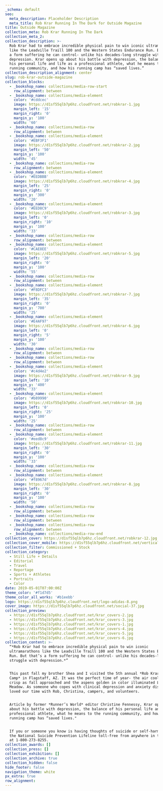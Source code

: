 ```yaml
---
_schema: default
seo:
  meta_description: Placeholder Description
  meta_title: Rob Krar Running In The Dark for Outside Magazine
title: Outside Magazine
collection_meta: Rob Krar Running In The Dark
collection_meta_2:
collection_description: >-
  Rob Krar had to embrace incredible physical pain to win iconic ultramarathons
  like the Leadville Traill 100 and the Western States Endurance Run. But that’s
  a form suffering he can control- unlike his decades-long struggle with
  depression.⁠ Krar opens up about his battle with depression, the balance of
  his personal life and life as a professional athlete, what he means to the
  running community, and how his running camp has “saved lives.”
collection_description_alignment: center
slug: rob-krar-outside-magazine
collection_blocks:
  - _bookshop_name: collections/media-row-start
    row_alignment: between
  - _bookshop_name: collections/media-element
    color: '#cddcec'
    image: https://d1sf55qlb7p6hz.cloudfront.net/robkrar-1.jpg
    margin_left: '15'
    margin_right: '0'
    margin_y: '100'
    width: '60'
  - _bookshop_name: collections/media-row
    row_alignment: between
  - _bookshop_name: collections/media-element
    color: '#EBF3F1'
    image: https://d1sf55qlb7p6hz.cloudfront.net/robkrar-2.jpg
    margin_left: '50'
    margin_y: '100'
    width: '45'
  - _bookshop_name: collections/media-row
    row_alignment: between
  - _bookshop_name: collections/media-element
    color: '#EEDBBB'
    image: https://d1sf55qlb7p6hz.cloudfront.net/robkrar-4.jpg
    margin_left: '25'
    margin_right: '0'
    margin_y: '300'
    width: '20'
  - _bookshop_name: collections/media-element
    color: '#EED8C9'
    image: https://d1sf55qlb7p6hz.cloudfront.net/robkrar-3.jpg
    margin_left: '0'
    margin_right: '10'
    margin_y: '100'
    width: '33'
  - _bookshop_name: collections/media-row
    row_alignment: between
  - _bookshop_name: collections/media-element
    color: '#CAE8EE'
    image: https://d1sf55qlb7p6hz.cloudfront.net/robkrar-5.jpg
    margin_left: '20'
    margin_right: '0'
    margin_y: '100'
    width: '55'
  - _bookshop_name: collections/media-row
    row_alignment: between
  - _bookshop_name: collections/media-element
    color: '#F8DFC3'
    image: https://d1sf55qlb7p6hz.cloudfront.net/robkrar-7.jpg
    margin_left: '35'
    margin_right: '0'
    margin_y: '700'
    width: '25'
  - _bookshop_name: collections/media-element
    color: '#E4AF97'
    image: https://d1sf55qlb7p6hz.cloudfront.net/robkrar-6.jpg
    margin_left: '0'
    margin_right: '5'
    margin_y: '100'
    width: '30'
  - _bookshop_name: collections/media-row
    row_alignment: between
  - _bookshop_name: collections/media-row
    row_alignment: between
  - _bookshop_name: collections/media-element
    color: '#c4d4e2'
    image: https://d1sf55qlb7p6hz.cloudfront.net/robkrar-9.jpg
    margin_left: '10'
    margin_y: '400'
    width: '33'
  - _bookshop_name: collections/media-element
    color: '#b89990'
    image: https://d1sf55qlb7p6hz.cloudfront.net/robkrar-10.jpg
    margin_left: '0'
    margin_right: '25'
    margin_y: '100'
    width: '25'
  - _bookshop_name: collections/media-row
    row_alignment: between
  - _bookshop_name: collections/media-element
    color: '#eed8c9'
    image: https://d1sf55qlb7p6hz.cloudfront.net/robkrar-11.jpg
    margin_left: '30'
    margin_right: '0'
    margin_y: '100'
    width: '33'
  - _bookshop_name: collections/media-row
    row_alignment: between
  - _bookshop_name: collections/media-element
    color: '#f8967d'
    image: https://d1sf55qlb7p6hz.cloudfront.net/robkrar-8.jpg
    margin_left: '30'
    margin_right: '0'
    margin_y: '100'
    width: '50'
  - _bookshop_name: collections/media-row
    row_alignment: between
  - _bookshop_name: collections/media-row
    row_alignment: between
  - _bookshop_name: collections/media-row
    row_alignment: between
  - _bookshop_name: collections/media-row-end
collection_cover: https://d1sf55qlb7p6hz.cloudfront.net/robkrar-12.jpg
collection_cover_mobile: https://d1sf55qlb7p6hz.cloudfront.net/verticalcovers-9.jpg
collection_filter: Commissioned + Stock
collection_category:
  - Still Life + Details
  - Editorial
  - Travel
  - Reportage
  - Sports + Athletes
  - Portraits
  - Color
date: 2019-05-01T07:00:00Z
theme_color: '#f1d7d5'
theme_color_all_works: '#b1eebb'
logo: https://d1sf55qlb7p6hz.cloudfront.net/logo-adidas-8.png
cover_image: https://d1sf55qlb7p6hz.cloudfront.net/social-37.jpg
collection_preview:
  - https://d1sf55qlb7p6hz.cloudfront.net/krar_covers-2.jpg
  - https://d1sf55qlb7p6hz.cloudfront.net/krar_covers-3.jpg
  - https://d1sf55qlb7p6hz.cloudfront.net/krar_covers-1.jpg
  - https://d1sf55qlb7p6hz.cloudfront.net/krar_covers-4.jpg
  - https://d1sf55qlb7p6hz.cloudfront.net/krar_covers-5.jpg
  - https://d1sf55qlb7p6hz.cloudfront.net/krar_covers-6.jpg
collection_content: >-
  “*Rob Krar had to embrace incredible physical pain to win iconic
  ultramarathons like the Leadville Traill 100 and the Western States Endurance
  Run. But that’s a form suffering he can control- unlike his decades-long
  struggle with depression.*”⁠


  This past fall my brother Shea and I visited the 5th annual *Rob Krar Running
  Camp* in Flagstaff, AZ. It was the perfect time of year- the air cool and
  crisp as fall approached and the aspens golden in color illuminated Locket
  Meadow. As someone who copes with clinical depression and anxiety disorder, we
  loved our time with Rob, Christina, campers, and volunteers.


  Article by former *Runner’s World* editor Christine Fennessy, Krar opens up
  about his battle with depression, the balance of his personal life and life a
  professional athlete, what he means to the running community, and how his
  running camp has “saved lives."


  If you or someone you know is having thoughts of suicide or self-harm, call
  the National Suicide Prevention Lifeline toll-free from anywhere in the U.S.
  at 1-800-273-8255.
collection_awards: []
collection_press: []
collection_exhibition: []
collection_archive: true
collection_hidden: false
hide_footer: false
navigation_theme: white
px_extra: true
row_alignment:
---
```

